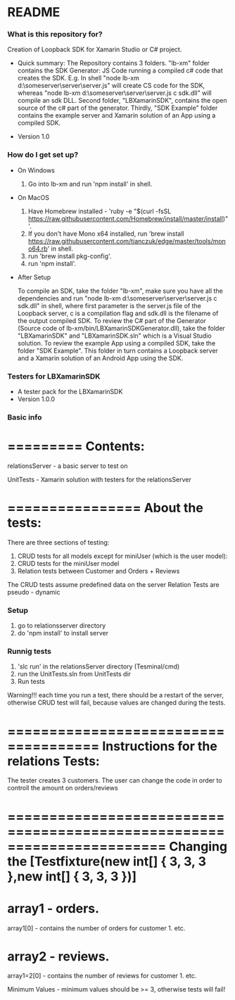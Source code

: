 # README #

### What is this repository for? ###

Creation of Loopback SDK for Xamarin Studio or C# project.

* Quick summary: 
    The Repository contains 3 folders.
    "lb-xm" folder contains the SDK Generator: JS Code running a compiled c# code that creates the SDK. E.g. In shell "node lb-xm d:\someserver\server\server.js" will create CS code for the SDK, whereas "node lb-xm d:\someserver\server\server.js c sdk.dll" will compile an sdk DLL. 
    Second folder, "LBXamarinSDK", contains the open source of the c# part of the generator. 
    Thirdly, "SDK Example" folder contains the example server and Xamarin solution of an App using a compiled SDK.

* Version 1.0

### How do I get set up? ###

* On Windows
	1. Go into lb-xm and run 'npm install' in shell.
* On MacOS
	1. Have Homebrew installed - 'ruby -e "$(curl -fsSL https://raw.githubusercontent.com/Homebrew/install/master/install)"'.
	2. If you don't have Mono x64 installed, run 'brew install https://raw.githubusercontent.com/tjanczuk/edge/master/tools/mono64.rb' in shell.
	3. run 'brew install pkg-config'.
	4. run 'npm install'.
* After Setup

    To compile an SDK, take the folder "lb-xm", make sure you have all the dependencies and run "node lb-xm d:\someserver\server\server.js c sdk.dll" in shell, where first parameter is the server.js file of the Loopback server, c is a compilation flag and sdk.dll is the filename of the output compiled SDK.
    To review the C# part of the Generator (Source code of lb-xm/bin/LBXamarinSDKGenerator.dll), take the folder "LBXamarinSDK" and "LBXamarinSDK.sln" which is a Visual Studio solution.
    To review the example App using a compiled SDK, take the folder "SDK Example". This folder in turn contains a Loopback server and a Xamarin solution of an Android App using the SDK.






### Testers for LBXamarinSDK ###

* A tester pack for the LBXamarinSDK
* Version 1.0.0

### Basic info ###
=========
Contents:
=========
relationsServer - a basic server to test on

UnitTests - Xamarin solution with testers for the relationsServer

================
About the tests:
================
There are three sections of testing:
1. CRUD tests for all models except for miniUser (which is the user model):
2. CRUD tests for the miniUser model
3. Relation tests between Customer and Orders + Reviews

The CRUD tests assume predefined data on the server
Relation Tests are pseudo - dynamic


### Setup ###
1. go to relationsserver directory
2. do 'npm install' to install server

### Runnig tests ###
1. 'slc run' in the relationsServer directory (Tesminal/cmd)
2. run the UnitTests.sln from UnitTests dir
3. Run tests

Warning!!!
each time you run a test, there should be a restart of the server, 
otherwise CRUD test will fail, because values are changed during the tests.

=====================================
Instructions for the relations Tests:
=====================================
The tester creates 3 customers.
The user can change the code in order to controll the amount on orders/reviews

=======================================================================
Changing the [Testfixture(new int[] { 3, 3, 3 },new int[] { 3, 3, 3 })]
=======================================================================

array1 - orders.
===============
array1[0] - contains the number of orders for customer 1.
etc.

array2 - reviews.
===============
array1=2[0] - contains the number of reviews for customer 1.
etc.

Minimum Values - minimum values should be >= 3, otherwise tests will fail!
